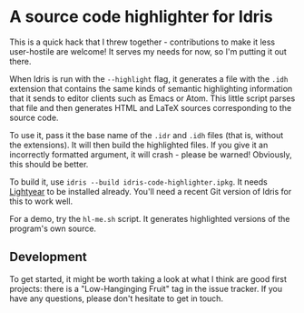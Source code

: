 A source code highlighter for Idris
===================================

This is a quick hack that I threw together - contributions to make it less user-hostile are welcome! It serves my needs for now, so I'm putting it out there.

When Idris is run with the `--highlight` flag, it generates a file with the `.idh` extension that contains the same kinds of semantic highlighting information that it sends to editor clients such as Emacs or Atom. This little script parses that file and then generates HTML and LaTeX sources corresponding to the source code.

To use it, pass it the base name of the `.idr` and `.idh` files (that is, without the extensions). It will then build the highlighted files. If you give it an incorrectly formatted argument, it will crash - please be warned!  Obviously, this should be better.

To build it, use `idris --build idris-code-highlighter.ipkg`. It needs [Lightyear](https://github.com/ziman/lightyear) to be installed already.  You'll need a recent Git version of Idris for this to work well.

For a demo, try the `hl-me.sh` script. It generates highlighted versions of the program's own source.

Development
-----------
To get started, it might be worth taking a look at what I think are good first projects: there is a "Low-Hanginging Fruit" tag in the issue tracker. If you have any questions, please don't hesitate to get in touch.
